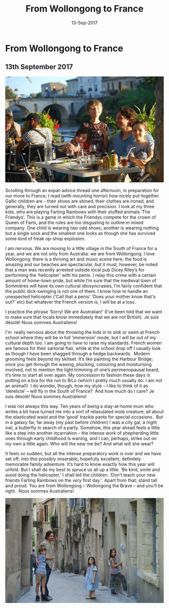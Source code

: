 ﻿---
layout: post
title: 'From Wollongong to France'
date: 13-Sep-2017
categories: tbd
---

# From Wollongong to France

## 13th September 2017

<img class="photo-horiz" src="/images/2017/09/sommieres.png" />

Scrolling through an expat-advice thread one afternoon, in preparation for our move to France, I read (with mounting horror) how nicely put-together Gallic children are - their shoes are shined,   their clothes are ironed, and generally, they are turned out with care and precision. I look at my three kids, who are playing Farting Rainbows with their stuffed animals ‘The Friendys’. This is a game in which the Friendys compete for the crown of Queen of Farts, and the rules are too disgusting to outline in mixed company. One child is wearing two odd shoes, another is wearing nothing but a single sock and the smallest one looks as though she has survived some kind of freak op-shop explosion.

I am nervous. We are moving to a little village in the South of France for a year, and we are not only from Australia: we are from Wollongong. I love Wollongong: there is a thriving art and music scene here, the food is amazing and our beaches are spectacular, but it must, however, be noted that a man was recently arrested outside local pub Dicey Riley’s for performing the ‘helicopter’ with his penis. I relay this crime with a certain amount of home-town pride, but while I’m sure that the medieval town of Sommiéres will have its own cultural idiosyncrasies, I’m fairly confident that the public dick-swinging is not one of them. I know how to handle an unexpected helicopter ('Call that a penis' 'Does your mother know that's out?' etc) but whatever the French version is, I will be at a loss.

I practice the phrase ‘Sorry! We are Australian!’ (I’ve been told that we want to make sure that locals know immediately that we are not British). Je suis désolé! Nous sommes Australiens!

I'm  really nervous about the throwing the kids in to sink or swim at French school where they will be in full 'immersion' mode, but I will be out of my cultural depth too. I am going to have to raise my standards. French women are famous for their sartorial flair, while at the school drop off I usually look as though I have been shagged through a hedge backwards.  Modern grooming feels beyond my skillset. It’s like painting the Harbour Bridge; once you get through the waxing, plucking, colouring and moisturising involved, not to mention the light trimming of one’s perimenopausal beard, it’s time to start all over again. My concession to fashion these days is putting on a bra for the run to BiLo (which I pretty much usually do. I am not an animal!)  I do wonder, though, how my style – I like to think of it as ‘derelicte’ – will fly in the South of France?  And how much do I care? Je suis désolé! Nous sommes Australiens!

I was not always this way. Ten years of being a stay-at-home mum who writes a bit have turned me into a sort of relaxulated mole creature; all about the elasticated waist and the ‘good’ trackie pants for special occasions.  But in a galaxy far, far away (my past before children) I was a city gal, a night owl, a butterfly in search of a party. Somehow, this year ahead feels a little like a step into another incarnation – the intense work of shepherding little ones through early childhood is waning, and I can, perhaps, strike out on my own a little again. Who will the new me be? And what will she wear?

It feels so sudden, but all the intense preparatory work is over and we have set off; into this possibly miserable, hopefully excellent, definitely memorable family adventure. It’s hard to know exactly how this year will unfold. But I shall do my best to spruce us all up a little. ‘Be kind, smile and avoid doing the helicopter,’ I shall tell the children. ‘Don’t teach your new friends Farting Rainbows on the *very* first day.’  Apart from that; stand tall and proud. You are from Wollongong – Wollongong the Brave – and you’ll be right.  Nous sommes Australiens!

<img class="photo-horiz" src="/images/2017/09/doorstep.png" />

